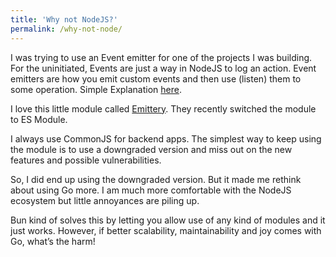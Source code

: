```yaml
---
title: 'Why not NodeJS?'
permalink: /why-not-node/
---
```

I was trying to use an Event emitter for one of the projects I was building. For the uninitiated, Events are just a way in NodeJS to log an action. Event emitters are how you emit custom events and then use (listen) them to some operation. Simple Explanation [here](https://www.w3schools.com/nodejs/nodejs_events.asp).

I love this little module called [Emittery](https://www.npmjs.com/package/emittery). They recently switched the module to ES Module.

I always use CommonJS for backend apps. The simplest way to keep using the module is to use a downgraded version and miss out on the new features and possible vulnerabilities.

So, I did end up using the downgraded version. But it made me rethink about using Go more. I am much more comfortable with the NodeJS ecosystem but little annoyances are piling up.

Bun kind of solves this by letting you allow use of any kind of modules and it just works. However, if better scalability, maintainability and joy comes with Go, what’s the harm!



